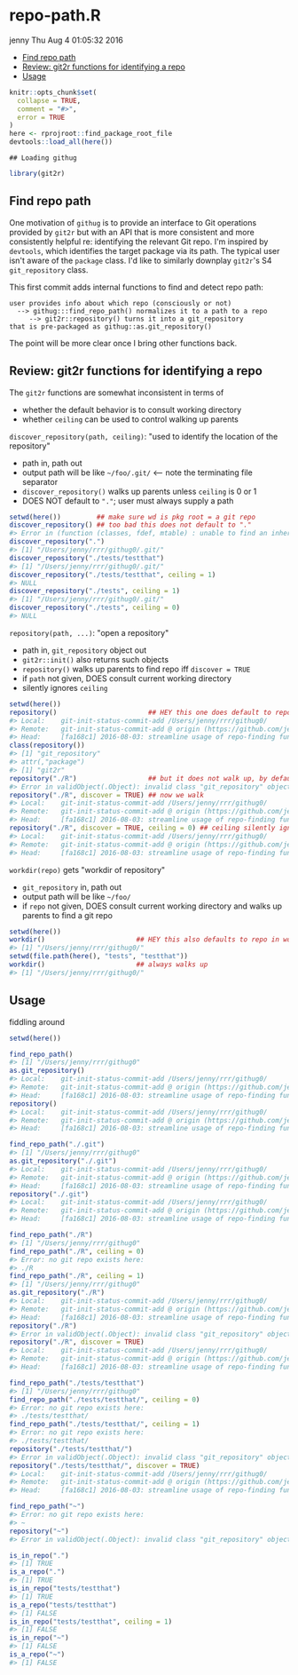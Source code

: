 repo-path.R
================
jenny
Thu Aug 4 01:05:32 2016

-   [Find repo path](#find-repo-path)
-   [Review: git2r functions for identifying a repo](#review-git2r-functions-for-identifying-a-repo)
-   [Usage](#usage)

``` r
knitr::opts_chunk$set(
  collapse = TRUE,
  comment = "#>",
  error = TRUE
)
here <- rprojroot::find_package_root_file
devtools::load_all(here())
```

    ## Loading githug

``` r
library(git2r)
```

Find repo path
--------------

One motivation of `githug` is to provide an interface to Git operations provided by `git2r` but with an API that is more consistent and more consistently helpful re: identifying the relevant Git repo. I'm inspired by `devtools`, which identifies the target package via its path. The typical user isn't aware of the `package` class. I'd like to similarly downplay `git2r`'s S4 `git_repository` class.

This first commit adds internal functions to find and detect repo path:

    user provides info about which repo (consciously or not)
      --> githug:::find_repo_path() normalizes it to a path to a repo
         --> git2r::repository() turns it into a git_repository
    that is pre-packaged as githug::as.git_repository()

The point will be more clear once I bring other functions back.

Review: git2r functions for identifying a repo
----------------------------------------------

The `git2r` functions are somewhat inconsistent in terms of

-   whether the default behavior is to consult working directory
-   whether `ceiling` can be used to control walking up parents

`discover_repository(path, ceiling)`: "used to identify the location of the repository"

-   path in, path out
-   output path will be like `~/foo/.git/` &lt;-- note the terminating file separator
-   `discover_repository()` walks up parents unless `ceiling` is 0 or 1
-   DOES NOT default to `"."`; user must always supply a path

``` r
setwd(here())         ## make sure wd is pkg root = a git repo
discover_repository() ## too bad this does not default to "."
#> Error in (function (classes, fdef, mtable) : unable to find an inherited method for function 'discover_repository' for signature '"missing", "missing"'
discover_repository(".")
#> [1] "/Users/jenny/rrr/githug0/.git/"
discover_repository("./tests/testthat")
#> [1] "/Users/jenny/rrr/githug0/.git/"
discover_repository("./tests/testthat", ceiling = 1)
#> NULL
discover_repository("./tests", ceiling = 1)
#> [1] "/Users/jenny/rrr/githug0/.git/"
discover_repository("./tests", ceiling = 0)
#> NULL
```

`repository(path, ...)`: "open a repository"

-   path in, `git_repository` object out
-   `git2r::init()` also returns such objects
-   `repository()` walks up parents to find repo iff `discover = TRUE`
-   if `path` not given, DOES consult current working directory
-   silently ignores `ceiling`

``` r
setwd(here())
repository()                       ## HEY this one does default to repo in wd!
#> Local:    git-init-status-commit-add /Users/jenny/rrr/githug0/
#> Remote:   git-init-status-commit-add @ origin (https://github.com/jennybc/githug0.git)
#> Head:     [fa168c1] 2016-08-03: streamline usage of repo-finding functions
class(repository())
#> [1] "git_repository"
#> attr(,"package")
#> [1] "git2r"
repository("./R")                  ## but it does not walk up, by default
#> Error in validObject(.Object): invalid class "git_repository" object: Unable to open repository at 'path'
repository("./R", discover = TRUE) ## now we walk
#> Local:    git-init-status-commit-add /Users/jenny/rrr/githug0/
#> Remote:   git-init-status-commit-add @ origin (https://github.com/jennybc/githug0.git)
#> Head:     [fa168c1] 2016-08-03: streamline usage of repo-finding functions
repository("./R", discover = TRUE, ceiling = 0) ## ceiling silently ignored
#> Local:    git-init-status-commit-add /Users/jenny/rrr/githug0/
#> Remote:   git-init-status-commit-add @ origin (https://github.com/jennybc/githug0.git)
#> Head:     [fa168c1] 2016-08-03: streamline usage of repo-finding functions
```

`workdir(repo)` gets "workdir of repository"

-   `git_repository` in, path out
-   output path will be like `~/foo/`
-   if `repo` not given, DOES consult current working directory and walks up parents to find a git repo

``` r
setwd(here())
workdir()                       ## HEY this also defaults to repo in wd!
#> [1] "/Users/jenny/rrr/githug0/"
setwd(file.path(here(), "tests", "testthat"))
workdir()                       ## always walks up
#> [1] "/Users/jenny/rrr/githug0/"
```

Usage
-----

fiddling around

``` r
setwd(here())

find_repo_path()
#> [1] "/Users/jenny/rrr/githug0"
as.git_repository()
#> Local:    git-init-status-commit-add /Users/jenny/rrr/githug0/
#> Remote:   git-init-status-commit-add @ origin (https://github.com/jennybc/githug0.git)
#> Head:     [fa168c1] 2016-08-03: streamline usage of repo-finding functions
repository()
#> Local:    git-init-status-commit-add /Users/jenny/rrr/githug0/
#> Remote:   git-init-status-commit-add @ origin (https://github.com/jennybc/githug0.git)
#> Head:     [fa168c1] 2016-08-03: streamline usage of repo-finding functions

find_repo_path("./.git")
#> [1] "/Users/jenny/rrr/githug0"
as.git_repository("./.git")
#> Local:    git-init-status-commit-add /Users/jenny/rrr/githug0/
#> Remote:   git-init-status-commit-add @ origin (https://github.com/jennybc/githug0.git)
#> Head:     [fa168c1] 2016-08-03: streamline usage of repo-finding functions
repository("./.git")
#> Local:    git-init-status-commit-add /Users/jenny/rrr/githug0/
#> Remote:   git-init-status-commit-add @ origin (https://github.com/jennybc/githug0.git)
#> Head:     [fa168c1] 2016-08-03: streamline usage of repo-finding functions

find_repo_path("./R")
#> [1] "/Users/jenny/rrr/githug0"
find_repo_path("./R", ceiling = 0)
#> Error: no git repo exists here:
#> ./R
find_repo_path("./R", ceiling = 1)
#> [1] "/Users/jenny/rrr/githug0"
as.git_repository("./R")
#> Local:    git-init-status-commit-add /Users/jenny/rrr/githug0/
#> Remote:   git-init-status-commit-add @ origin (https://github.com/jennybc/githug0.git)
#> Head:     [fa168c1] 2016-08-03: streamline usage of repo-finding functions
repository("./R")
#> Error in validObject(.Object): invalid class "git_repository" object: Unable to open repository at 'path'
repository("./R", discover = TRUE)
#> Local:    git-init-status-commit-add /Users/jenny/rrr/githug0/
#> Remote:   git-init-status-commit-add @ origin (https://github.com/jennybc/githug0.git)
#> Head:     [fa168c1] 2016-08-03: streamline usage of repo-finding functions

find_repo_path("./tests/testthat")
#> [1] "/Users/jenny/rrr/githug0"
find_repo_path("./tests/testthat/", ceiling = 0)
#> Error: no git repo exists here:
#> ./tests/testthat/
find_repo_path("./tests/testthat/", ceiling = 1)
#> Error: no git repo exists here:
#> ./tests/testthat/
repository("./tests/testthat/")
#> Error in validObject(.Object): invalid class "git_repository" object: Unable to open repository at 'path'
repository("./tests/testthat/", discover = TRUE)
#> Local:    git-init-status-commit-add /Users/jenny/rrr/githug0/
#> Remote:   git-init-status-commit-add @ origin (https://github.com/jennybc/githug0.git)
#> Head:     [fa168c1] 2016-08-03: streamline usage of repo-finding functions

find_repo_path("~")
#> Error: no git repo exists here:
#> ~
repository("~")
#> Error in validObject(.Object): invalid class "git_repository" object: Unable to open repository at 'path'

is_in_repo(".")
#> [1] TRUE
is_a_repo(".")
#> [1] TRUE
is_in_repo("tests/testthat")
#> [1] TRUE
is_a_repo("tests/testthat")
#> [1] FALSE
is_in_repo("tests/testthat", ceiling = 1)
#> [1] FALSE
is_in_repo("~")
#> [1] FALSE
is_a_repo("~")
#> [1] FALSE
```
